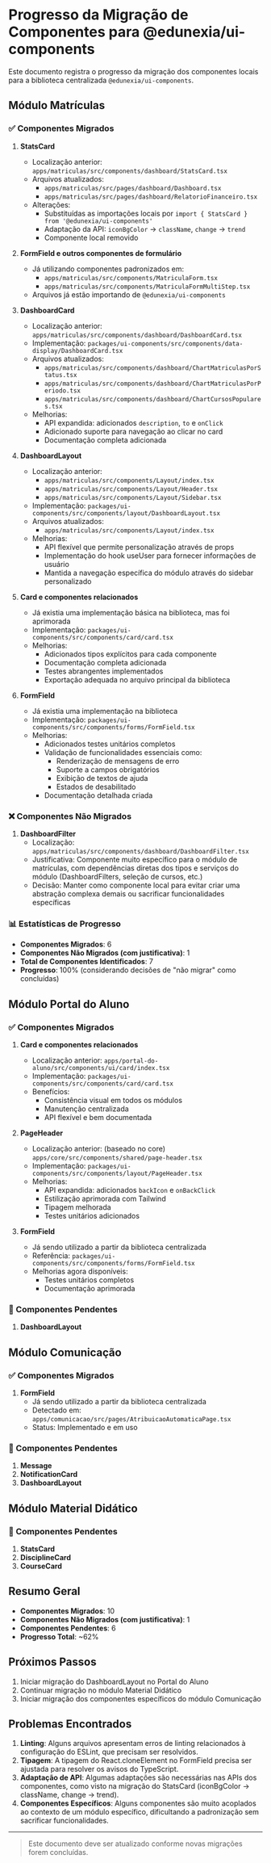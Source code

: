 # Progresso da Migração de Componentes para @edunexia/ui-components

Este documento registra o progresso da migração dos componentes locais para a biblioteca centralizada `@edunexia/ui-components`.

## Módulo Matrículas

### ✅ Componentes Migrados

1. **StatsCard**
   - Localização anterior: `apps/matriculas/src/components/dashboard/StatsCard.tsx`
   - Arquivos atualizados: 
     - `apps/matriculas/src/pages/dashboard/Dashboard.tsx`
     - `apps/matriculas/src/pages/dashboard/RelatorioFinanceiro.tsx`
   - Alterações:
     - Substituídas as importações locais por `import { StatsCard } from '@edunexia/ui-components'`
     - Adaptação da API: `iconBgColor` → `className`, `change` → `trend`
     - Componente local removido

2. **FormField e outros componentes de formulário**
   - Já utilizando componentes padronizados em:
     - `apps/matriculas/src/components/MatriculaForm.tsx`
     - `apps/matriculas/src/components/MatriculaFormMultiStep.tsx`
   - Arquivos já estão importando de `@edunexia/ui-components`

3. **DashboardCard**
   - Localização anterior: `apps/matriculas/src/components/dashboard/DashboardCard.tsx`
   - Implementação: `packages/ui-components/src/components/data-display/DashboardCard.tsx`
   - Arquivos atualizados:
     - `apps/matriculas/src/components/dashboard/ChartMatriculasPorStatus.tsx`
     - `apps/matriculas/src/components/dashboard/ChartMatriculasPorPeriodo.tsx`
     - `apps/matriculas/src/components/dashboard/ChartCursosPopulares.tsx`
   - Melhorias:
     - API expandida: adicionados `description`, `to` e `onClick`
     - Adicionado suporte para navegação ao clicar no card
     - Documentação completa adicionada

4. **DashboardLayout**
   - Localização anterior: 
     - `apps/matriculas/src/components/Layout/index.tsx`
     - `apps/matriculas/src/components/Layout/Header.tsx`
     - `apps/matriculas/src/components/Layout/Sidebar.tsx`
   - Implementação: `packages/ui-components/src/components/layout/DashboardLayout.tsx`
   - Arquivos atualizados:
     - `apps/matriculas/src/components/Layout/index.tsx`
   - Melhorias:
     - API flexível que permite personalização através de props
     - Implementação do hook useUser para fornecer informações de usuário
     - Mantida a navegação específica do módulo através do sidebar personalizado

5. **Card e componentes relacionados**
   - Já existia uma implementação básica na biblioteca, mas foi aprimorada
   - Implementação: `packages/ui-components/src/components/card/card.tsx`
   - Melhorias:
     - Adicionados tipos explícitos para cada componente
     - Documentação completa adicionada
     - Testes abrangentes implementados
     - Exportação adequada no arquivo principal da biblioteca

6. **FormField**
   - Já existia uma implementação na biblioteca
   - Implementação: `packages/ui-components/src/components/forms/FormField.tsx`
   - Melhorias:
     - Adicionados testes unitários completos
     - Validação de funcionalidades essenciais como: 
       - Renderização de mensagens de erro
       - Suporte a campos obrigatórios
       - Exibição de textos de ajuda
       - Estados de desabilitado
     - Documentação detalhada criada 

### ❌ Componentes Não Migrados

1. **DashboardFilter**
   - Localização: `apps/matriculas/src/components/dashboard/DashboardFilter.tsx`
   - Justificativa: Componente muito específico para o módulo de matrículas, com dependências diretas dos tipos e serviços do módulo (DashboardFilters, seleção de cursos, etc.)
   - Decisão: Manter como componente local para evitar criar uma abstração complexa demais ou sacrificar funcionalidades específicas

### 📊 Estatísticas de Progresso

- **Componentes Migrados**: 6
- **Componentes Não Migrados (com justificativa)**: 1
- **Total de Componentes Identificados**: 7
- **Progresso**: 100% (considerando decisões de "não migrar" como concluídas)

## Módulo Portal do Aluno

### ✅ Componentes Migrados

1. **Card e componentes relacionados**
   - Localização anterior: `apps/portal-do-aluno/src/components/ui/card/index.tsx`
   - Implementação: `packages/ui-components/src/components/card/card.tsx`
   - Benefícios:
     - Consistência visual em todos os módulos
     - Manutenção centralizada
     - API flexível e bem documentada

2. **PageHeader**
   - Localização anterior: (baseado no core) `apps/core/src/components/shared/page-header.tsx`
   - Implementação: `packages/ui-components/src/components/layout/PageHeader.tsx`
   - Melhorias:
     - API expandida: adicionados `backIcon` e `onBackClick`
     - Estilização aprimorada com Tailwind
     - Tipagem melhorada
     - Testes unitários adicionados

3. **FormField**
   - Já sendo utilizado a partir da biblioteca centralizada
   - Referência: `packages/ui-components/src/components/forms/FormField.tsx`
   - Melhorias agora disponíveis:
     - Testes unitários completos
     - Documentação aprimorada

### 🔄 Componentes Pendentes

1. **DashboardLayout**

## Módulo Comunicação

### ✅ Componentes Migrados

1. **FormField**
   - Já sendo utilizado a partir da biblioteca centralizada
   - Detectado em: `apps/comunicacao/src/pages/AtribuicaoAutomaticaPage.tsx`
   - Status: Implementado e em uso

### 🔄 Componentes Pendentes

1. **Message**
2. **NotificationCard**
3. **DashboardLayout**

## Módulo Material Didático

### 🔄 Componentes Pendentes

1. **StatsCard**
2. **DisciplineCard**
3. **CourseCard**

## Resumo Geral

- **Componentes Migrados**: 10
- **Componentes Não Migrados (com justificativa)**: 1
- **Componentes Pendentes**: 6
- **Progresso Total**: ~62%

## Próximos Passos

1. Iniciar migração do DashboardLayout no Portal do Aluno
2. Continuar migração no módulo Material Didático
3. Iniciar migração dos componentes específicos do módulo Comunicação

## Problemas Encontrados

1. **Linting**: Alguns arquivos apresentam erros de linting relacionados à configuração do ESLint, que precisam ser resolvidos.
2. **Tipagem**: A tipagem do React.cloneElement no FormField precisa ser ajustada para resolver os avisos do TypeScript.
3. **Adaptação de API**: Algumas adaptações são necessárias nas APIs dos componentes, como visto na migração do StatsCard (iconBgColor → className, change → trend).
4. **Componentes Específicos**: Alguns componentes são muito acoplados ao contexto de um módulo específico, dificultando a padronização sem sacrificar funcionalidades.

---

> Este documento deve ser atualizado conforme novas migrações forem concluídas. 